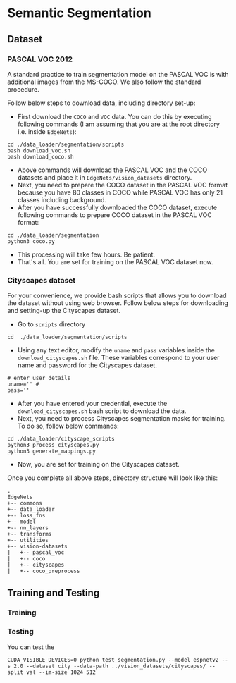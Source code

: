 # Semantic Segmentation

## Dataset

### PASCAL VOC 2012
A standard practice to train segmentation model on the PASCAL VOC is with additional images from the MS-COCO. We also follow the standard procedure.

Follow below steps to download data, including directory set-up:
 * First download the `COCO` and `VOC` data. You can do this by executing following commands (I am assuming that you are at the root directory i.e. inside `EdgeNets`):
 ```
 cd ./data_loader/segmentation/scripts 
 bash download_voc.sh 
 bash download_coco.sh
 ```
 * Above commands will download the PASCAL VOC and the COCO datasets and place it in `EdgeNets/vision_datasets` directory.
 * Next, you need to prepare the COCO dataset in the PASCAL VOC format because you have 80 classes in COCO while PASCAL VOC has only 21 classes including background.
 * After you have successfully downloaded the COCO dataset, execute following commands to prepare COCO dataset in the PASCAL VOC format:
 ```
 cd ./data_loader/segmentation
 python3 coco.py 
 ```
 * This processing will take few hours. Be patient.
 * That's all. You are set for training on the PASCAL VOC dataset now.
 
### Cityscapes dataset
For your convenience, we provide bash scripts that allows you to download the dataset without using web browser. Follow below steps for downloading and setting-up the Cityscapes dataset.

* Go to `scripts` directory
```
cd  ./data_loader/segmentation/scripts 
``` 

 * Using any text editor, modify the `uname` and `pass` variables inside the `download_cityscapes.sh` file. These variables correspond to your user name and password for the Cityscapes dataset.
 ```
 # enter user details
uname='' #
pass='' 
 ```
 * After you have entered your credential, execute the `download_cityscapes.sh` bash script to download the data.
 * Next, you need to process Cityscapes segmentation masks for training. To do so, follow below commands:
 ```
 cd ./data_loader/cityscape_scripts 
 python3 process_cityscapes.py
 python3 generate_mappings.py
 ```
 * Now, you are set for training on the Cityscapes dataset.
 
Once you complete all above steps, directory structure will look like this:
```
.
EdgeNets
+-- commons
+-- data_loader
+-- loss_fns
+-- model
+-- nn_layers
+-- transforms
+-- utilities
+-- vision-datasets
|   +-- pascal_voc
|   +-- coco
|   +-- cityscapes
|   +-- coco_preprocess
```


## Training and Testing

### Training


### Testing

You can test the 
```
CUDA_VISIBLE_DEVICES=0 python test_segmentation.py --model espnetv2 --s 2.0 --dataset city --data-path ../vision_datasets/cityscapes/ --split val --im-size 1024 512
```